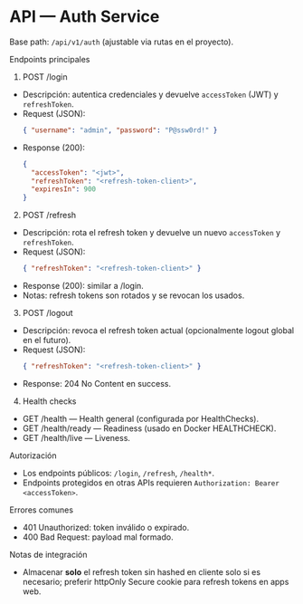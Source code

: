 # API — Auth Service

Base path: `/api/v1/auth` (ajustable via rutas en el proyecto).

Endpoints principales

1. POST /login

- Descripción: autentica credenciales y devuelve `accessToken` (JWT) y `refreshToken`.
- Request (JSON):
  ```json
  { "username": "admin", "password": "P@ssw0rd!" }
  ```
- Response (200):
  ```json
  {
    "accessToken": "<jwt>",
    "refreshToken": "<refresh-token-client>",
    "expiresIn": 900
  }
  ```

2. POST /refresh

- Descripción: rota el refresh token y devuelve un nuevo `accessToken` y `refreshToken`.
- Request (JSON):
  ```json
  { "refreshToken": "<refresh-token-client>" }
  ```
- Response (200): similar a /login.
- Notas: refresh tokens son rotados y se revocan los usados.

3. POST /logout

- Descripción: revoca el refresh token actual (opcionalmente logout global en el futuro).
- Request (JSON):
  ```json
  { "refreshToken": "<refresh-token-client>" }
  ```
- Response: 204 No Content en success.

4. Health checks

- GET /health — Health general (configurada por HealthChecks).
- GET /health/ready — Readiness (usado en Docker HEALTHCHECK).
- GET /health/live — Liveness.

Autorización

- Los endpoints públicos: `/login`, `/refresh`, `/health*`.
- Endpoints protegidos en otras APIs requieren `Authorization: Bearer <accessToken>`.

Errores comunes

- 401 Unauthorized: token inválido o expirado.
- 400 Bad Request: payload mal formado.

Notas de integración

- Almacenar **solo** el refresh token sin hashed en cliente solo si es necesario; preferir httpOnly Secure cookie para refresh tokens en apps web.
